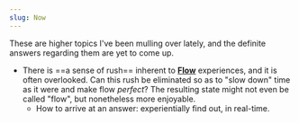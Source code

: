 ```yaml
---
slug: Now
---
```


These are higher topics I've been mulling over lately, and the definite answers regarding them are yet to come up.

- There is ==a sense of rush== inherent to **[Flow](https://en.wikipedia.org/wiki/Flow_(psychology))** experiences, and it is often overlooked. Can this rush be eliminated so as to "slow down" time as it were and make flow *perfect*? The resulting state might not even be called "flow", but nonetheless more enjoyable.
  - How to arrive at an answer: experientially find out, in real-time.